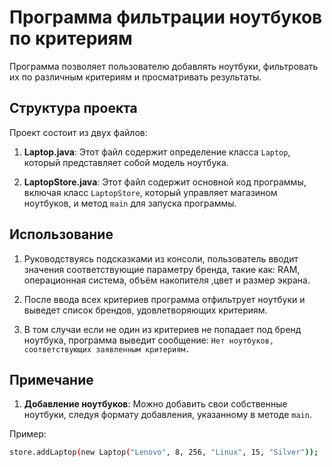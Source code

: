 # Программа фильтрации ноутбуков по критериям

Программа позволяет пользователю добавлять ноутбуки, фильтровать их по различным критериям и просматривать результаты.

## Структура проекта

Проект состоит из двух файлов:

1. **Laptop.java**: Этот файл содержит определение класса `Laptop`, который представляет собой модель ноутбука.

2. **LaptopStore.java**: Этот файл содержит основной код программы, включая класс `LaptopStore`, который управляет магазином ноутбуков, и метод `main` для запуска программы.

## Использование

1. Руководствуясь подсказками из консоли, пользователь вводит значения соответствующие параметру бренда, такие как: RAM, операционная система, объём накопителя ,цвет и размер экрана.

2. После ввода всех критериев программа отфильтрует ноутбуки и выведет список брендов, удовлетворяющих критериям.

3. В том случаи если не один из критериев не попадает под бренд ноутбука, программа выведит сообщение: `Нет ноутбуков, соответствующих заявленным критериям.`

## Примечание

1. **Добавление ноутбуков**: Можно добавить свои собственные ноутбуки, следуя формату добавления, указанному в методе `main`.

Пример:
```sh
store.addLaptop(new Laptop("Lenovo", 8, 256, "Linux", 15, "Silver"));
```
